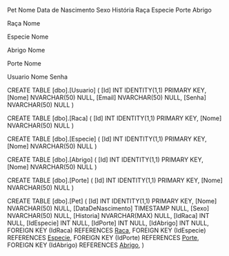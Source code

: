 ﻿Pet
	Nome
	Data de Nascimento
	Sexo
	História
	Raça
	Especie
	Porte
	Abrigo

Raça
	Nome
	
Especie
	Nome
	
Abrigo
	Nome

Porte
	Nome

Usuario
	Nome
	Senha
	
CREATE TABLE [dbo].[Usuario]
(
	[Id] INT IDENTITY(1,1) PRIMARY KEY, 
    [Nome] NVARCHAR(50) NULL,
	[Email] NVARCHAR(50) NULL,
	[Senha] NVARCHAR(50) NULL
)

CREATE TABLE [dbo].[Raca]
(
	[Id] INT IDENTITY(1,1) PRIMARY KEY, 
    [Nome] NVARCHAR(50) NULL
)

CREATE TABLE [dbo].[Especie]
(
	[Id] INT IDENTITY(1,1) PRIMARY KEY, 
    [Nome] NVARCHAR(50) NULL
)

CREATE TABLE [dbo].[Abrigo]
(
	[Id] INT IDENTITY(1,1) PRIMARY KEY, 
    [Nome] NVARCHAR(50) NULL
)

CREATE TABLE [dbo].[Porte]
(
	[Id] INT IDENTITY(1,1) PRIMARY KEY, 
    [Nome] NVARCHAR(50) NULL
)

CREATE TABLE [dbo].[Pet]
(
	[Id] INT IDENTITY(1,1) PRIMARY KEY, 
    [Nome] NVARCHAR(50) NULL,
	[DataDeNascimento] TIMESTAMP NULL,
	[Sexo] NVARCHAR(50) NULL,
	[Historia] NVARCHAR(MAX) NULL,
	[IdRaca] INT NULL,
	[IdEspecie] INT NULL,
	[IdPorte] INT NULL,
	[IdAbrigo] INT NULL,
	FOREIGN KEY (IdRaca) REFERENCES [Raca](Id),
	FOREIGN KEY (IdEspecie) REFERENCES [Especie](Id),
	FOREIGN KEY (IdPorte) REFERENCES [Porte](Id),
	FOREIGN KEY (IdAbrigo) REFERENCES [Abrigo](Id),
)